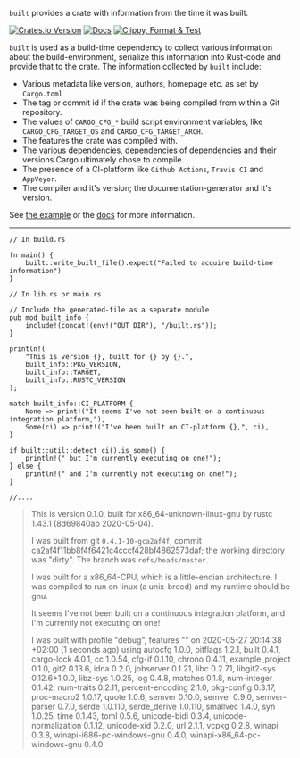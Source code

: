 ```built``` provides a crate with information from the time it was built.

[![Crates.io Version](https://img.shields.io/crates/v/built.svg)](https://crates.io/crates/built)
[![Docs](https://docs.rs/built/badge.svg)](https://docs.rs/built)
[![Clippy, Format & Test](https://github.com/lukaslueg/built/actions/workflows/check.yml/badge.svg)](https://github.com/lukaslueg/built/actions/workflows/check.yml)

`built` is used as a build-time dependency to collect various information
about the build-environment, serialize this information into Rust-code and
provide that to the crate. The information collected by `built` include:

* Various metadata like version, authors, homepage etc. as set by `Cargo.toml`
* The tag or commit id if the crate was being compiled from within a Git repository.
* The values of `CARGO_CFG_*` build script environment variables, like `CARGO_CFG_TARGET_OS` and `CARGO_CFG_TARGET_ARCH`.
* The features the crate was compiled with.
* The various dependencies, dependencies of dependencies and their versions Cargo ultimately chose to compile.
* The presence of a CI-platform like `Github Actions`, `Travis CI` and `AppVeyor`.
* The compiler and it's version; the documentation-generator and it's version.

See [the example](https://github.com/lukaslueg/built/tree/master/example_project) or the [docs](https://docs.rs/built) for more information.

---

```rust,ignore
// In build.rs

fn main() {
    built::write_built_file().expect("Failed to acquire build-time information")
}
```

```rust,ignore
// In lib.rs or main.rs

// Include the generated-file as a separate module
pub mod built_info {
    include!(concat!(env!("OUT_DIR"), "/built.rs"));
}

println!(
    "This is version {}, built for {} by {}.",
    built_info::PKG_VERSION,
    built_info::TARGET,
    built_info::RUSTC_VERSION
);

match built_info::CI_PLATFORM {
    None => print!("It seems I've not been built on a continuous integration platform,"),
    Some(ci) => print!("I've been built on CI-platform {},", ci),
}

if built::util::detect_ci().is_some() {
    println!(" but I'm currently executing on one!");
} else {
    println!(" and I'm currently not executing on one!");
}

//....
```

> This is version 0.1.0, built for x86_64-unknown-linux-gnu by rustc 1.43.1 (8d69840ab 2020-05-04).
>
> I was built from git `0.4.1-10-gca2af4f`, commit ca2af4f11bb8f4f6421c4cccf428bf4862573daf; the working directory was "dirty". The branch was `refs/heads/master`.
>
> I was built for a x86_64-CPU, which is a little-endian architecture. I was compiled to run on linux (a unix-breed) and my runtime should be gnu.
>
> It seems I've not been built on a continuous integration platform, and I'm currently not executing on one!
>
> I was built with profile "debug", features "" on 2020-05-27 20:14:38 +02:00 (1 seconds ago) using autocfg 1.0.0, bitflags 1.2.1, built 0.4.1, cargo-lock 4.0.1, cc 1.0.54, cfg-if 0.1.10, chrono 0.4.11, example_project 0.1.0, git2 0.13.6, idna 0.2.0, jobserver 0.1.21, libc 0.2.71, libgit2-sys 0.12.6+1.0.0, libz-sys 1.0.25, log 0.4.8, matches 0.1.8, num-integer 0.1.42, num-traits 0.2.11, percent-encoding 2.1.0, pkg-config 0.3.17, proc-macro2 1.0.17, quote 1.0.6, semver 0.10.0, semver 0.9.0, semver-parser 0.7.0, serde 1.0.110, serde_derive 1.0.110, smallvec 1.4.0, syn 1.0.25, time 0.1.43, toml 0.5.6, unicode-bidi 0.3.4, unicode-normalization 0.1.12, unicode-xid 0.2.0, url 2.1.1, vcpkg 0.2.8, winapi 0.3.8, winapi-i686-pc-windows-gnu 0.4.0, winapi-x86_64-pc-windows-gnu 0.4.0
